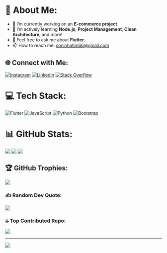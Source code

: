 # 💫 About Me:
- 🔭 I’m currently working on an **E-commerce project**.
- 🌱 I’m actively learning **Node.js**, **Project Management**, **Clean Architecture**, and more!
- 💬 Feel free to ask me about **Flutter**.
- 📫 How to reach me: [soninhatim66@gmail.com](mailto:soninhatim66@gmail.com)

## 🌐 Connect with Me:
[![Instagram](https://img.shields.io/badge/Instagram-%23E4405F.svg?logo=Instagram&logoColor=white)](https://instagram.com/yousif.hatim) 
[![LinkedIn](https://img.shields.io/badge/LinkedIn-%230077B5.svg?logo=linkedin&logoColor=white)](https://linkedin.com/in/YousifMohamedain) 
[![Stack Overflow](https://img.shields.io/badge/-Stackoverflow-FE7A16?logo=stack-overflow&logoColor=white)](https://stackoverflow.com/users/Yousef-Hatim) 

# 💻 Tech Stack:
![Flutter](https://img.shields.io/badge/Flutter-%2302569B.svg?style=for-the-badge&logo=Flutter&logoColor=white) 
![JavaScript](https://img.shields.io/badge/javascript-%23323330.svg?style=for-the-badge&logo=javascript&logoColor=%23F7DF1E) 
![Python](https://img.shields.io/badge/python-3670A0?style=for-the-badge&logo=python&logoColor=ffdd54) 
![Bootstrap](https://img.shields.io/badge/bootstrap-%238511FA.svg?style=for-the-badge&logo=bootstrap&logoColor=white)

# 📊 GitHub Stats:
![](https://github-readme-stats.vercel.app/api?username=Yousif-M-M-H&theme=dark&hide_border=false&include_all_commits=false&count_private=false)
![](https://github-readme-streak-stats.herokuapp.com/?user=Yousif-M-M-H&theme=dark&hide_border=false)
![](https://github-readme-stats.vercel.app/api/top-langs/?username=Yousif-M-M-H&theme=dark&hide_border=false&include_all_commits=false&count_private=false&layout=compact)

## 🏆 GitHub Trophies:
![](https://github-profile-trophy.vercel.app/?username=Yousif-M-M-H&theme=radical&no-frame=false&no-bg=true&margin-w=4)

### ✍️ Random Dev Quote:
![](https://quotes-github-readme.vercel.app/api?type=horizontal&theme=radical)

### 🔝 Top Contributed Repo:
![](https://github-contributor-stats.vercel.app/api?username=Yousif-M-M-H&limit=5&theme=dark&combine_all_yearly_contributions=true)

---
[![](https://visitcount.itsvg.in/api?id=Yousif-M-M-H&icon=0&color=13)](https://visitcount.itsvg.in)

<!-- Proudly created with GPRM ( https://gprm.itsvg.in ) -->